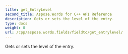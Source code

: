 ```yaml
---
title: get_EntryLevel
second_title: Aspose.Words for C++ API Reference
description: Gets or sets the level of the entry. 
type: docs
weight: 0
url: /cpp/aspose.words.fields/fieldtc/get_entrylevel/
---
```


Gets or sets the level of the entry. 

